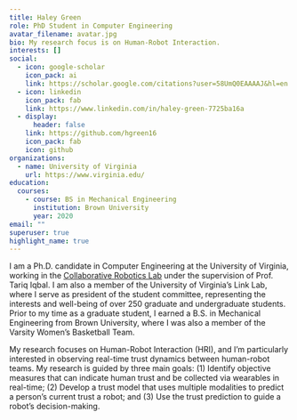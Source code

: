 ```yaml
---
title: Haley Green
role: PhD Student in Computer Engineering
avatar_filename: avatar.jpg
bio: My research focus is on Human-Robot Interaction.
interests: []
social:
  - icon: google-scholar
    icon_pack: ai
    link: https://scholar.google.com/citations?user=58UmQ0EAAAAJ&hl=en
  - icon: linkedin
    icon_pack: fab
    link: https://www.linkedin.com/in/haley-green-7725ba16a
  - display:
      header: false
    link: https://github.com/hgreen16
    icon_pack: fab
    icon: github
organizations:
  - name: University of Virginia
    url: https://www.virginia.edu/
education:
  courses:
    - course: BS in Mechanical Engineering
      institution: Brown University
      year: 2020
email: ""
superuser: true
highlight_name: true
---
```

I am a Ph.D. candidate in Computer Engineering at the University of Virginia, working in the [Collaborative Robotics Lab](https://www.collabrobotics.com/) under the supervision of Prof. Tariq Iqbal. I am also a member of the University of Virginia’s Link Lab, where I serve as president of the student committee, representing the interests and well-being of over 250 graduate and undergraduate students. Prior to my time as a graduate student, I earned a B.S. in Mechanical Engineering from Brown University, where I was also a member of the Varsity Women’s Basketball Team.

My research focuses on Human-Robot Interaction (HRI), and I’m particularly interested in observing real-time trust dynamics between human-robot teams. My research is guided by
three main goals: (1) Identify objective measures that can indicate human trust and be collected via wearables in real-time; (2) Develop a trust model that uses multiple
modalities to predict a person’s current trust a robot; and (3) Use the trust prediction to guide a robot’s decision-making.